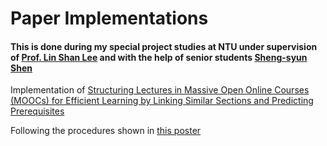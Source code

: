 # Paper Implementations
#### This is done during my special project studies at NTU under supervision of [Prof. Lin Shan Lee](http://speech.ee.ntu.edu.tw/previous_version/lslNew.htm) and with the help of senior students [Sheng-syun Shen](https://github.com/sensation5566)

Implementation of [Structuring Lectures in Massive Open Online Courses (MOOCs) for Efficient Learning by Linking Similar Sections and Predicting Prerequisites](https://groups.csail.mit.edu/sls/publications/2015/DanielLi_Interspeech-2015.pdf)

Following the procedures shown in [this poster](https://github.com/YuanTingHsieh/Link_Lecture/blob/master/2015Poster_v3.pdf)
